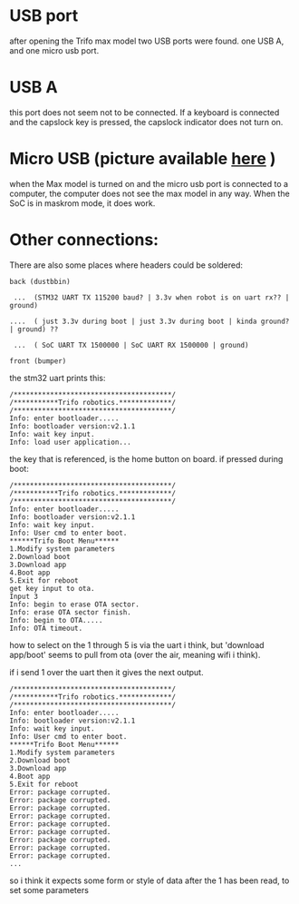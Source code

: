 # USB port

after opening the Trifo max model two USB ports were found. one USB A, and one micro usb port.

# USB A
this port does not seem not to be connected. If a keyboard is connected and the capslock key is pressed, the capslock indicator does not turn on.


# Micro USB (picture available [here](https://github.com/VictorDrijkoningen/trifo-robotics-rev-eng/blob/04a331fae4f84ecbf3329fd335d6889a67002bb7/Trifo-Max%20V1.1%20Pictures/Main%20Chips.jpg) )
when the Max model is turned on and the micro usb port is connected to a computer, the computer does not see the max model in any way. When the SoC is in maskrom mode, it does work.


# Other connections:
There are also some places where headers could be soldered:

```
back (dustbbin)

 ...  (STM32 UART TX 115200 baud? | 3.3v when robot is on uart rx?? | ground)

....  ( just 3.3v during boot | just 3.3v during boot | kinda ground? | ground) ??

 ...  ( SoC UART TX 1500000 | SoC UART RX 1500000 | ground)

front (bumper)
```

the stm32 uart prints this:

```
/***************************************/
/***********Trifo robotics.*************/
/***************************************/
Info: enter bootloader.....
Info: bootloader version:v2.1.1
Info: wait key input.
Info: load user application...
```

the key that is referenced, is the home button on board. if pressed during boot:

```
/***************************************/
/***********Trifo robotics.*************/
/***************************************/
Info: enter bootloader.....
Info: bootloader version:v2.1.1
Info: wait key input.
Info: User cmd to enter boot.
******Trifo Boot Menu******
1.Modify system parameters
2.Download boot
3.Download app
4.Boot app
5.Exit for reboot
get key input to ota.
Input 3
Info: begin to erase OTA sector.
Info: erase OTA sector finish.
Info: begin to OTA.....
Info: OTA timeout.
```
how to select on the 1 through 5 is via the uart i think, but 'download app/boot' seems to pull from ota (over the air, meaning wifi i think).

if i send 1 over the uart then it gives the next output.

```
/***************************************/
/***********Trifo robotics.*************/
/***************************************/
Info: enter bootloader.....
Info: bootloader version:v2.1.1
Info: wait key input.
Info: User cmd to enter boot.
******Trifo Boot Menu******
1.Modify system parameters
2.Download boot
3.Download app
4.Boot app
5.Exit for reboot
Error: package corrupted.
Error: package corrupted.
Error: package corrupted.
Error: package corrupted.
Error: package corrupted.
Error: package corrupted.
Error: package corrupted.
Error: package corrupted.
Error: package corrupted.
...
```

so i think it expects some form or style of data after the 1 has been read, to set some parameters

